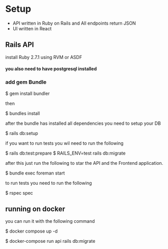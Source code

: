 # Setup


- API written in Ruby on Rails and All endpoints return JSON
- UI written in React


## Rails API

install Ruby 2.7.1 using RVM or ASDF

#### you also need to have postgresql installed

### add gem Bundle

$ gem install bundler

then

$ bundles install

after the bundle has installed all dependencies you need to setup your DB

$ rails db:setup

if you want to run tests you wil need to run the following

$ rails db:test:prepare
$ RAILS_ENV=test rails db:migrate

after this just run the following to star the API and the Frontend application.

$ bundle exec foreman start

to run tests you need to run the following

$ rspec spec

## running on docker

you can run it with the following command

$ docker compose up -d

$ docker-compose run api rails db:migrate
